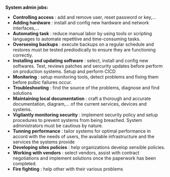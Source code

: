 **System admin jobs:**
+   **Controlling access** : add and remove user, reset password or key,...
+   **Adding hardware** : install and config new hardware and network interfaces,...
+   **Automating task** : reduce manual labor by using tools or scripting languages to automate repetitive and time-consuming tasks.
+   **Overseeing backups** : execute backups on a regular schedule and restores must be tested prediodically to ensure they are functioning correctly.
+   **Installing and updating software** : select, install and config new softwares. Test, reviews patches and sercurity updates before perform on production systems. Setup and perform CICD
+   **Monitoring** : setup monitoring tools, detect problems and fixing them before pulbic failures occur.
+   **Troubleshooting** : find the source of the problems, diagnose and find solutions
+   **Maintaining local documentation** : craft a thorough and accurate documentation, diagram,... of the current services, devices and systems. 
+   **Vigilantly monitoring security** : implement security policy and setup procedures to prevent systems from being breached. System administrators must be cautious by nature.
+   **Tunning performance** : tailor systems for optimal performance in accord with the needs of users, the available infrastructure and the services the systems provide
+   **Developing sites policies** : help organizations develop sensible policies.
+   **Working with vendors** : select vendors, assist with contract negotiations and implement solutions once the paperwork has been completed.
+   **Fire fighting** : help other with their various problems
